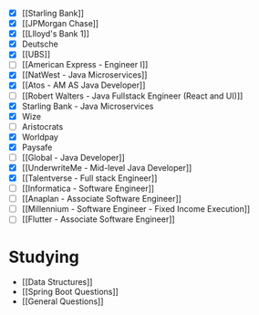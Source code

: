- [x] [[Starling Bank]]
- [x] [[JPMorgan Chase]]
- [x] [[Llloyd's Bank 1]]
- [x] Deutsche
- [x] [[UBS]] 
- [ ] [[American Express - Engineer I]]
- [x] [[NatWest -  Java Microservices]] 
- [x] [[Atos - AM AS Java Developer]]
- [ ] [[Robert Walters - Java Fullstack Engineer (React and UI)]]
- [x] Starling Bank - Java Microservices 
- [x] Wize 
- [ ] Aristocrats
- [x] Worldpay 
- [x] Paysafe
- [ ] [[Global - Java Developer]]
- [x] [[UnderwriteMe - Mid-level Java Developer]] 
- [x] [[Talentverse - Full stack Engineer]] 
- [ ] [[Informatica - Software Engineer]]
- [ ] [[Anaplan - Associate Software Engineer]]
- [ ] [[Millennium - Software Engineer - Fixed Income Execution]]
- [ ] [[Flutter - Associate Software Engineer]]

# Studying

- [[Data Structures]]
- [[Spring Boot Questions]]
- [[General Questions]]